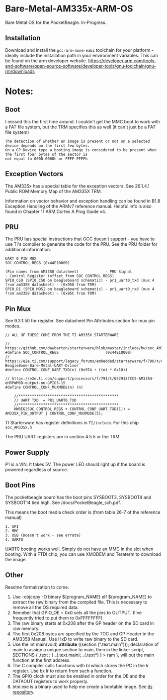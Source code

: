 # Bare-Metal-AM335x-ARM-OS

Bare Metal OS for the PocketBeagle. In-Progress.

## Installation

Download and install the `gcc-arm-none-eabi` toolchain for your platform - ideally include the installation path in your environment variables. This can be found on the arm developer website. https://developer.arm.com/tools-and-software/open-source-software/developer-tools/gnu-toolchain/gnu-rm/downloads

# Notes:

## Boot

I missed this the first time around. I couldn't get the MMC boot to work with a FAT file system, but the TRM specifies this as well (it can't just be a FAT file system)

```
The detection of whether an image is present or not on a selected device depends on the first few bytes.
On a GP Device type a booting image is considered to be present when the first four bytes of the sector is
not equal to 0000 0000h or FFFF FFFFh
```

## Exception Vectors

The AM335x has a special table for the exception vectors. See 26.1.4.1 Public ROM Memory Map of the AM335X TRM.

Information on vector behavior and exception handling can be found in B1.8 Exception Handling of the ARMv7 reference manual. Helpful info is also found in Chapter 11 ARM Cortex A Prog Guide v4.

## PRU

The PRU has special instructions that GCC doesn't support - you have to use TI's compiler to generate the code for the PRU. See the PRU folder for additional information.

```
UART 0 PIN MUX
SOC_CONTROL_REGS (0x44E10000)

(Pin names from AM3358 datasheet)            - PRU Signal                                  - Control Register (offset from SOC CONTROL REGS)
SPI0_CS0 (SPI0_CS0 on beagleboard schematic) - pr1_uart0_txd (mux 4 from am3358 datasheet) - (0x958 from TRM)
SPI0_D1 (SPI0_MOSI on beagleboard schematic) - pr1_uart0_rxd (mux 4 from am3358 datasheet) - (0x95C from TRM)
```

## Pin Mux

See 9.3.1.50 for register. See datasheet Pin Attributes section for mux pin modes.

```
// ALL OF THESE COME FROM THE TI AM335X STARTERWARE

// https://github.com/dawbarton/starterware/blob/master/include/hw/soc_AM335x.h
#define SOC_CONTROL_REGS                     (0x44E10000)
// https://e2e.ti.com/support/legacy_forums/embedded/starterware/f/790/t/408080?BeagleBone-Bare-Metal-UART-Driver
#define CONTROL_CONF_UART_TXD(n) (0x974 + ((n) * 0x10))

// https://e2e.ti.com/support/processors/f/791/t/652913?CCS-AM3354-eHRPWM0B-output-on-GPIO3-15
#define CONTROL_CONF_MUXMODE(n) (n)

	//*********************************************
	// UART TXD  = PR1_UART0_TXD
	//*********************************************
	HWREG(SOC_CONTROL_REGS + CONTROL_CONF_UART_TXD(1)) = AM335X_PIN_OUTPUT | CONTROL_CONF_MUXMODE(5);

```

TI Starterware has register definitions in `TI/include`. For this chip `soc_AM335x.h`

The PRU UART registers are in section 4.5.5 or the TRM.

## Power Supply

P1 is a VIN. It takes 5V. The power LED should light up if the board is powered regardless of source.

## Boot Pins

The pocketbeagle board has the boot pins SYSBOOT3, SYSBOOT4 and SYSBOOT14 tied high. See /docs/PocketBeagle_sch.pdf.

This means the boot media check order is (from table 26-7 of the reference manual)

```
1. SPI
2. MMC
3. USB (Doesn't work - see errata)
4. UART0
```

UART0 booting works well. Simply do not have an MMC in the slot when booting. With a FTDI chip, you can use XMODEM and Teraterm to download the image.

## Other

Readme formalization to come.

1. Use <Toolchain>-objcopy -O binary $(program_NAME).elf $(program_NAME) to extract the raw binary from the compiled file. This is necessary to remove all the OS required data.
2. Remeber that GPIO_OE = 0x0 sets all the pins to OUTPUT. (I've frequently tried to put them to 0xFFFFFFFF)
3. The raw binary starts at 0x208 after the GP header on the SD card in raw memory.
4. The first 0x208 bytes are specified by the TOC and GP Header in the AM3358 Manual. Use HxD to write raw binary to the SD card.
5. Use the int main(void) **attribute** ((section (".text.main"))); declaration of main to assign a unique section to main, then in the linker script, SECTIONS
   {
   .text :
   {
   _(.text.main);
   _(.text\*)
   } > ram
   },
   will put the main function at the first address.
6. The C compiler calls functions with bl which stores the PC in the lr register. Use bx lr to return from such a function.
7. The GPIO clock must also be enabled in order for the OE and the DATAOUT registers to work properly.
8. btoi.exe is a binary used to help me create a bootable image. See [its repository](https://github.com/MRobertEvers/AM335x-Binary-To-Image-Tool).
